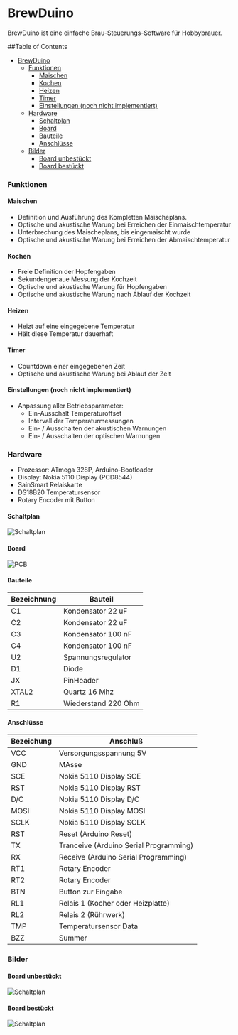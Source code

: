 # BrewDuino
BrewDuino ist eine einfache Brau-Steuerungs-Software für Hobbybrauer.

##Table of Contents

- [BrewDuino](#)
	- [Funktionen](#)
		- [Maischen](#)
		- [Kochen](#)
		- [Heizen](#)
		- [Timer](#)
		- [Einstellungen (noch nicht implementiert)](#)
	- [Hardware](#)
		- [Schaltplan](#)
		- [Board](#)
		- [Bauteile](#)
		- [Anschlüsse](#)
	- [Bilder](#)
		- [Board unbestückt](#)
		- [Board bestückt](#)

### Funktionen

#### Maischen
* Definition und Ausführung des Kompletten Maischeplans.
* Optische und akustische Warung bei Erreichen der Einmaischtemperatur
* Unterbrechung des Maischeplans, bis eingemaischt wurde
* Optische und akustische Warung bei Erreichen der Abmaischtemperatur

#### Kochen
* Freie Definition der Hopfengaben
* Sekundengenaue Messung der Kochzeit
* Optische und akustische Warung für Hopfengaben
* Optische und akustische Warung nach Ablauf der Kochzeit

#### Heizen
* Heizt auf eine eingegebene Temperatur
* Hält diese Temperatur dauerhaft

#### Timer
* Countdown einer eingegebenen Zeit
* Optische und akustische Warung bei Ablauf der Zeit

#### Einstellungen (noch nicht implementiert)
* Anpassung aller Betriebsparameter:
  * Ein-Ausschalt Temperaturoffset
  * Intervall der Temperaturmessungen
  * Ein- / Ausschalten der akustischen Warnungen
  * Ein- / Ausschalten der optischen Warnungen

### Hardware
* Prozessor: ATmega 328P, Arduino-Bootloader
* Display: Nokia 5110 Display (PCD8544)
* SainSmart Relaiskarte
* DS18B20 Temperatursensor
* Rotary Encoder mit Button
 
#### Schaltplan
![Schaltplan](/Hardware/BrewDuino_Schaltplan.png)

#### Board
![PCB](/Hardware/BrewDuino_Leiterplatte.png)

#### Bauteile
Bezeichnung | Bauteil
------------ | -------------
C1 | Kondensator 22 uF
C2 | Kondensator 22 uF
C3 | Kondensator 100 nF
C4 | Kondensator 100 nF
U2 | Spannungsregulator
D1 | Diode
JX | PinHeader
XTAL2 | Quartz 16 Mhz
R1 | Wiederstand 220 Ohm

#### Anschlüsse
Bezeichung | Anschluß
-----------|---------
VCC  | Versorgungsspannung 5V
GND  | MAsse
SCE  | Nokia 5110 Display SCE
RST  | Nokia 5110 Display RST
D/C  | Nokia 5110 Display D/C
MOSI | Nokia 5110 Display MOSI
SCLK | Nokia 5110 Display SCLK
RST  | Reset (Arduino Reset)
TX   | Tranceive (Arduino Serial Programming)
RX   | Receive (Arduino Serial Programming)
RT1  | Rotary Encoder
RT2  | Rotary Encoder
BTN  | Button zur Eingabe
RL1  | Relais 1 (Kocher oder Heizplatte)
RL2  | Relais 2 (Rührwerk)
TMP  | Temperatursensor Data
BZZ  | Summer

### Bilder

#### Board unbestückt
![Schaltplan](/Hardware/Board.jpg)

#### Board bestückt
![Schaltplan](/Hardware/Board_components.jpg)
